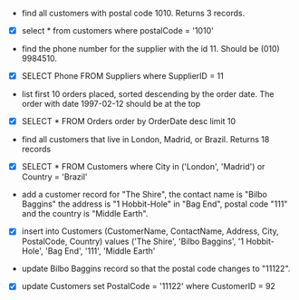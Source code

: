 - find all customers with postal code 1010. Returns 3 records.
-[x] select * from customers where postalCode = '1010'

- find the phone number for the supplier with the id 11. Should be (010) 9984510.
-[x] SELECT Phone FROM Suppliers where SupplierID = 11

- list first 10 orders placed, sorted descending by the order date. The order with date 1997-02-12 should be at the top
-[x] SELECT * FROM Orders order by OrderDate desc limit 10

- find all customers that live in London, Madrid, or Brazil. Returns 18 records
-[x] SELECT * FROM Customers where City in ('London', 'Madrid') or Country = 'Brazil'

- add a customer record for "The Shire", the contact name is "Bilbo Baggins" the address is "1 Hobbit-Hole" in "Bag End", postal code "111" and the country is "Middle Earth".
-[x] insert into Customers (CustomerName, ContactName, Address, City, PostalCode, Country) values ('The Shire', 'Bilbo Baggins', '1 Hobbit-Hole', 'Bag End', '111', 'Middle Earth'

- update Bilbo Baggins record so that the postal code changes to "11122".
-[x] update Customers set PostalCode = '11122' where CustomerID = 92